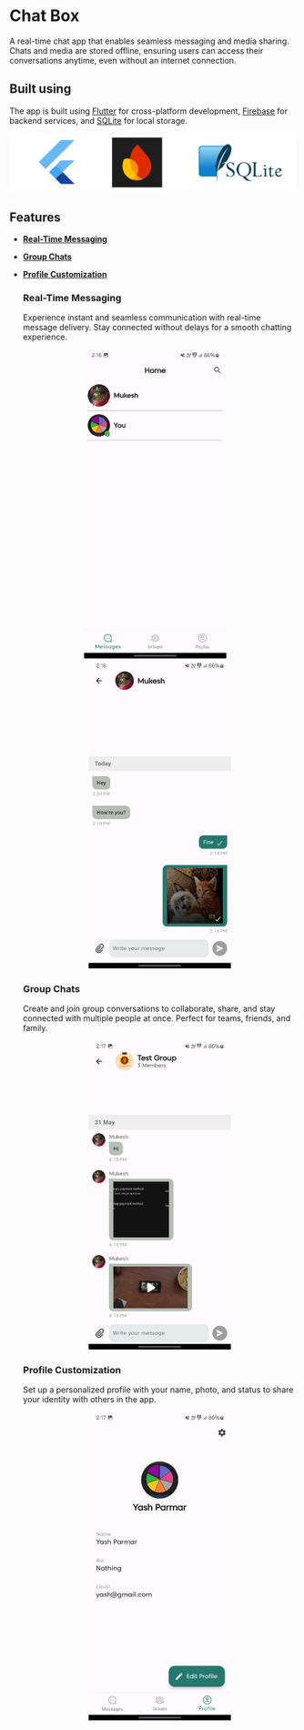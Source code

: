 # Chat Box

A real-time chat app that enables seamless messaging and media sharing. Chats and media are stored offline, ensuring users can access their conversations anytime, even without an internet connection.

## Built using

The app is built using [Flutter](https://flutter.dev/) for cross-platform development, [Firebase](https://firebase.google.com/) for backend services, 
and [SQLite](https://www.sqlite.org/) for local storage.

![Tech Stack](github_assets/tech.png)

## Features

- [**Real-Time Messaging**](#real-time-messaging)
- [**Group Chats**](#group-chats)
- [**Profile Customization**](#profile-customization)

   ### Real-Time Messaging
    Experience instant and seamless communication with real-time message delivery. Stay connected without delays for a smooth chatting experience.
    <div align="center">
      <img src="github_assets/home.jpg" alt="Home" width="250">
      &nbsp;&nbsp;&nbsp;
      <img src="github_assets/chat.jpg" alt="Chat" width="250">
    </div>

   ### Group Chats
    Create and join group conversations to collaborate, share, and stay connected with multiple people at once. Perfect for teams, friends, and family.
    <div align="center">
      <img src="github_assets/group.jpg" alt="Group Chat" width="250">
    </div>

   ### Profile Customization
    Set up a personalized profile with your name, photo, and status to share your identity with others in the app.
    <div align="center">
      <img src="github_assets/profile.jpg" alt="Home" width="250">
    </div>
